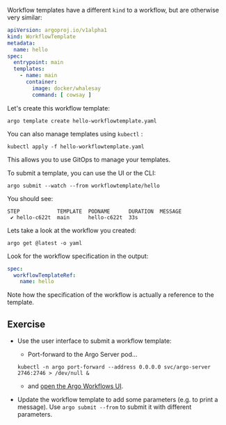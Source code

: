 Workflow templates have a different `kind` to a workflow, but are otherwise very similar:

```yaml
apiVersion: argoproj.io/v1alpha1
kind: WorkflowTemplate
metadata:
  name: hello
spec:
  entrypoint: main
  templates:
    - name: main
      container:
        image: docker/whalesay
        command: [ cowsay ]
```

Let's create this workflow template:

`argo template create hello-workflowtemplate.yaml`

You can also manage templates using `kubectl` :

`kubectl apply -f hello-workflowtemplate.yaml`

This allows you to use GitOps to manage your templates.

To submit a template, you can use the UI or the CLI:

`argo submit --watch --from workflowtemplate/hello`

You should see:

```
STEP            TEMPLATE  PODNAME      DURATION  MESSAGE
 ✔ hello-c622t  main      hello-c622t  33s         
```

Lets take a look at the workflow you created:

`argo get @latest -o yaml`

Look for the workflow specification in the output:

```yaml
spec:
  workflowTemplateRef:
    name: hello
```

Note how the specification of the workflow is actually a reference to the template.

## Exercise

-   Use the user interface to submit a workflow template:
    
    -   Port-forward to the Argo Server pod...
    
    `kubectl -n argo port-forward --address 0.0.0.0 svc/argo-server 2746:2746 > /dev/null &`
    
    -   and [open the Argo Workflows UI](https://70923c5e-7ec7-4e2b-ad6f-2ce5e6bd3afa-10-244-5-8-2746.saci.r.killercoda.com/workflows/argo?limit=50).
-   Update the workflow template to add some parameters (e.g. to print a message). Use `argo submit --from` to submit it with different parameters.